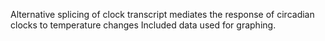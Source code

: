 Alternative splicing of clock transcript mediates the response of circadian clocks to temperature changes
Included data used for graphing.
